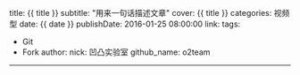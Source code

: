 title: {{ title }}
subtitle: "用来一句话描述文章"
cover: {{ title }}
categories: 视频型
date: {{ date }}
publishDate: 2016-01-25 08:00:00
link: 
tags:
  - Git
  - Fork
author:
  nick: 凹凸实验室
  github_name: o2team

---

<!-- more -->
